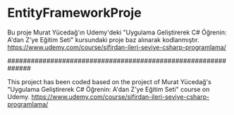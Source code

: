 # EntityFrameworkProje

Bu proje Murat Yücedağ'ın Udemy'deki "Uygulama Geliştirerek C# Öğrenin: A'dan Z'ye Eğitim Seti" kursundaki proje baz alınarak kodlanmıştır. 
https://www.udemy.com/course/sifirdan-ileri-seviye-csharp-programlama/

##############################################################

This project has been coded based on the project of Murat Yücedağ's "Uygulama Geliştirerek C# Öğrenin: A'dan Z'ye Eğitim Seti" course on Udemy. 
https://www.udemy.com/course/sifirdan-ileri-seviye-csharp-programlama/
